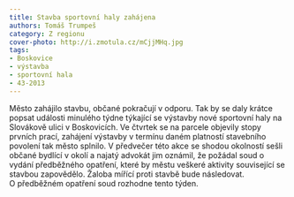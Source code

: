 ```yaml
---
title: Stavba sportovní haly zahájena
authors: Tomáš Trumpeš
category: Z regionu
cover-photo: http://i.zmotula.cz/mCjjMHq.jpg
tags:
- Boskovice
- výstavba
- sportovní hala
- 43-2013
---
```


Město zahájilo stavbu, občané pokračují v odporu. Tak by se daly krátce popsat události minulého týdne týkající se výstavby nové sportovní haly na Slovákově ulici v Boskovicích. Ve čtvrtek se na parcele objevily stopy prvních prací, zahájení výstavby v termínu daném platností stavebního povolení tak město splnilo. V předvečer této akce se shodou okolností sešli občané bydlící v okolí a najatý advokát jim oznámil, že požádal soud o vydání předběžného opatření, které by městu veškeré aktivity související se stavbou zapovědělo. Žaloba mířící proti stavbě bude následovat. O předběžném opatření soud rozhodne tento týden.